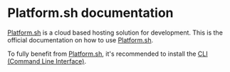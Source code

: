 Platform.sh documentation
=========================

[Platform.sh](https://platform.sh) is a cloud based hosting solution for
development. This is the official documentation on how to use [Platform.sh](https://platform.sh).

To fully benefit from [Platform.sh](https://platform.sh), it's
recommended to install the [CLI (Command Line Interface)](/overview/cli).